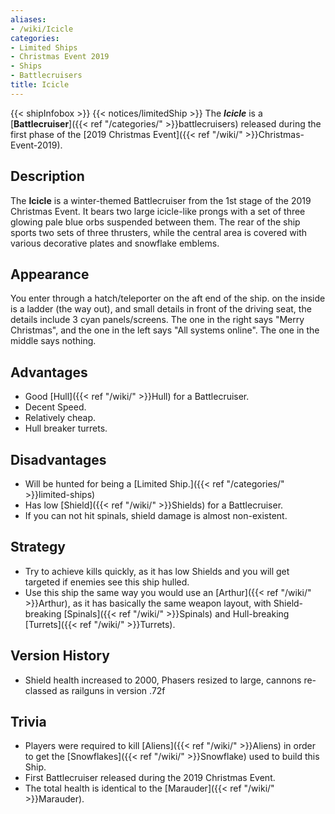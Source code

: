 ```yaml
---
aliases:
- /wiki/Icicle
categories:
- Limited Ships
- Christmas Event 2019
- Ships
- Battlecruisers
title: Icicle
---
```


{{< shipInfobox >}} {{< notices/limitedShip >}} The **_Icicle_** is a [**Battlecruiser**]({{< ref "/categories/" >}}battlecruisers) released during the first phase of the [2019 Christmas Event]({{< ref "/wiki/" >}}Christmas-Event-2019). 

## Description

The **Icicle** is a winter-themed Battlecruiser from the 1st stage of the 2019 Christmas Event. It bears two large icicle-like prongs with a set of three glowing pale blue orbs suspended between them. The rear of the ship sports two sets of three thrusters, while the central area is covered with various decorative plates and snowflake emblems.

## Appearance

You enter through a hatch/teleporter on the aft end of the ship. on the inside is a ladder (the way out), and small details in front of the driving seat, the details include 3 cyan panels/screens. The one in the right says "Merry Christmas", and the one in the left says "All systems online". The one in the middle says nothing.

## Advantages

- Good [Hull]({{< ref "/wiki/" >}}Hull) for a Battlecruiser.
- Decent Speed.
- Relatively cheap.
- Hull breaker turrets.

## Disadvantages

- Will be hunted for being a [Limited Ship.]({{< ref "/categories/" >}}limited-ships)
- Has low [Shield]({{< ref "/wiki/" >}}Shields) for a Battlecruiser.
- If you can not hit spinals, shield damage is almost non-existent.

## Strategy

- Try to achieve kills quickly, as it has low Shields and you will get targeted if enemies see this ship hulled.
- Use this ship the same way you would use an [Arthur]({{< ref "/wiki/" >}}Arthur), as it has basically the same weapon layout, with Shield-breaking [Spinals]({{< ref "/wiki/" >}}Spinals) and Hull-breaking [Turrets]({{< ref "/wiki/" >}}Turrets).

## Version History 

- Shield health increased to 2000, Phasers resized to large, cannons re-classed as railguns in version .72f

## Trivia

- Players were required to kill [Aliens]({{< ref "/wiki/" >}}Aliens) in order to get the [Snowflakes]({{< ref "/wiki/" >}}Snowflake) used to build this Ship.
- First Battlecruiser released during the 2019 Christmas Event.
- The total health is identical to the [Marauder]({{< ref "/wiki/" >}}Marauder).